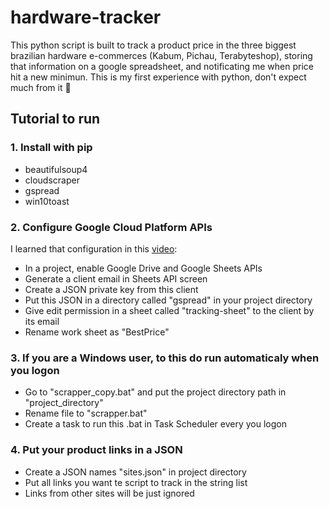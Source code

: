 # hardware-tracker
This python script is built to track a product price in the three biggest brazilian hardware e-commerces (Kabum, Pichau, Terabyteshop), storing that information on a google spreadsheet, and notificating me when price hit a new minimun. This is my first experience with python, don't expect much from it 🙂

## Tutorial to run
### 1. Install with pip
- beautifulsoup4
- cloudscraper
- gspread
- win10toast
### 2. Configure Google Cloud Platform APIs
I learned that configuration in this [video](https://youtu.be/bu5wXjz2KvU):
- In a project, enable Google Drive and Google Sheets APIs
- Generate a client email in Sheets API screen
- Create a JSON private key from this client
- Put this JSON in a directory called "gspread" in your project directory
- Give edit permission in a sheet called "tracking-sheet" to the client by its
 email
- Rename work sheet as "BestPrice"
### 3. If you are a Windows user, to this do run automaticaly when you logon
- Go to "scrapper_copy.bat" and put the project directory path in 
 "project_directory"
- Rename file to "scrapper.bat"
- Create a task to run this .bat in Task Scheduler every you logon
### 4. Put your product links in a JSON
- Create a JSON names "sites.json" in project directory
- Put all links you want te script to track in the string list
- Links from other sites will be just ignored